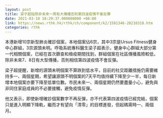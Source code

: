 ```yaml
---
layout: post
title: 梁子超指除非未來一周有大傳播否則第四波疫情不會反彈
date: 2021-03-18 18:29:37.000000000 +08:00
link: https://news.rthk.hk/rthk/ch/component/k2/1581346-20210318.htm
categories: rthk
---
```


本港新增10宗新型肺炎確診個案，本地個案佔6宗，其中3宗是Ursus Fitness健身中心群組，3宗源頭未明。呼吸系統專科醫生梁子超表示，健身中心群組大部分第一代相關個案，已經在首次篩查和檢疫期間找到，群組個案在社區傳播風險較低，除非未來7、8日有大型傳播，否則相信第四波疫情不會反彈。

梁子超提醒，新增的源頭未明個案不算跌到低水平，目前的社交距離措施仍需要維持多一、兩個星期，希望讓源頭不明個案的7天平均值持續下降至少一半，每日新增本地個案亦要下降至低單位數。市民未來一、兩個星期仍然要盡量小心，避免與非同住家庭成員的不必要接觸，避免疫情反彈。

他又表示，即使新增確診個案數字不再反彈，亦不代表第四波疫情已經完結，個案只是進入明顯下降軌，繼而才有望向「清零」的目標進發，但起碼需時一、兩個月。

